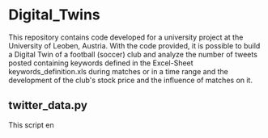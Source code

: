 # Digital_Twins

This repository contains code developed for a university project at the University of Leoben, Austria. With the code provided, it is possible to build a Digital Twin of a 
football (soccer) club and analyze the number of tweets posted containing keywords defined in the Excel-Sheet keywords_definition.xls during matches or in a time range and the 
development of the club's stock price and the influence of matches on it.

## twitter_data.py
This script en
